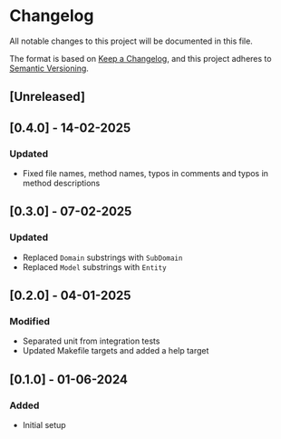 # Changelog

All notable changes to this project will be documented in this file.

The format is based on [Keep a Changelog](https://keepachangelog.com/en/1.0.0/),
and this project adheres to [Semantic Versioning](https://semver.org/spec/v2.0.0.html).

## [Unreleased]

## [0.4.0] - 14-02-2025

### Updated

- Fixed file names, method names, typos in comments and typos in method descriptions

## [0.3.0] - 07-02-2025

### Updated

- Replaced `Domain` substrings with `SubDomain`
- Replaced `Model` substrings with `Entity`

## [0.2.0] - 04-01-2025

### Modified

- Separated unit from integration tests
- Updated Makefile targets and added a help target

## [0.1.0] - 01-06-2024

### Added

- Initial setup